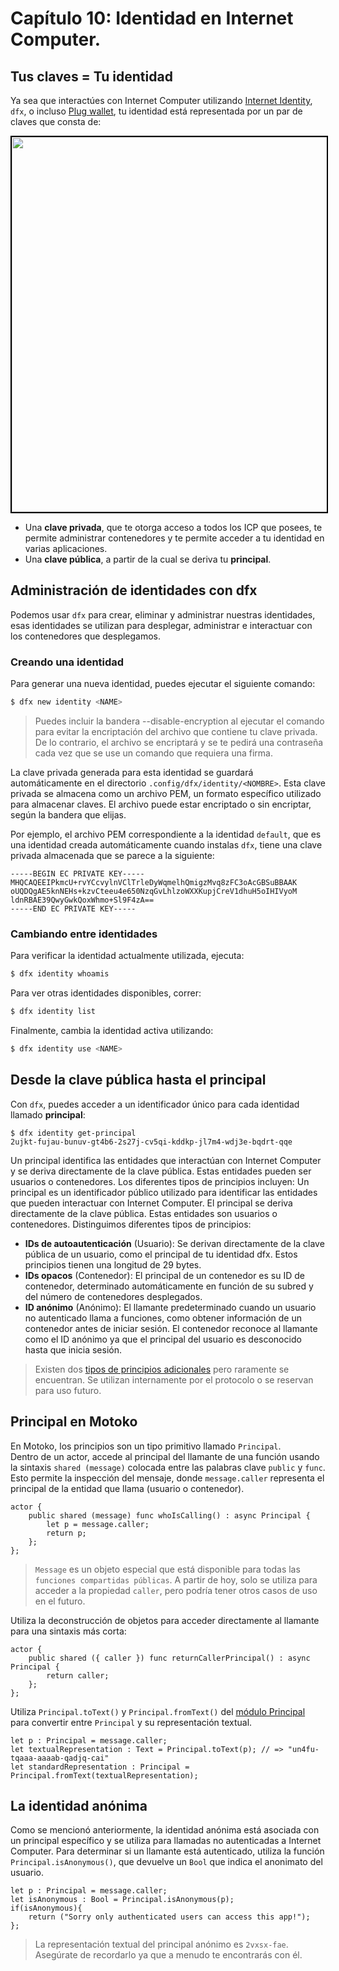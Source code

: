 # Capítulo 10: Identidad en Internet Computer.
## Tus claves = Tu identidad

Ya sea que interactúes con Internet Computer utilizando [Internet Identity](https://internetcomputer.org/docs/current/tokenomics/identity-auth/what-is-ic-identity), `dfx`, o incluso [Plug wallet](https://plugwallet.ooo/), tu identidad está representada por un par de claves que consta de:

<p align="center"> <img src="./assets/identity_recap.png" width="600px" style="border: 2px solid black;"> </p>

- Una **clave privada**, que te otorga acceso a todos los ICP que posees, te permite administrar contenedores y te permite acceder a tu identidad en varias aplicaciones.
- Una **clave pública**, a partir de la cual se deriva tu **principal**.

## Administración de identidades con dfx
Podemos usar `dfx` para crear, eliminar y administrar nuestras identidades, esas identidades se utilizan para desplegar, administrar e interactuar con los contenedores que desplegamos.

### Creando una identidad
Para generar una nueva identidad, puedes ejecutar el siguiente comando:
```bash
$ dfx new identity <NAME>
```
> Puedes incluir la bandera --disable-encryption al ejecutar el comando para evitar la encriptación del archivo que contiene tu clave privada. De lo contrario, el archivo se encriptará y se te pedirá una contraseña cada vez que se use un comando que requiera una firma.

La clave privada generada para esta identidad se guardará automáticamente en el directorio `.config/dfx/identity/<NOMBRE>`. Esta clave privada se almacena como un archivo PEM, un formato específico utilizado para almacenar claves. El archivo puede estar encriptado o sin encriptar, según la bandera que elijas.

Por ejemplo, el archivo PEM correspondiente a la identidad `default`, que es una identidad creada automáticamente cuando instalas `dfx`, tiene una clave privada almacenada que se parece a la siguiente:
```
-----BEGIN EC PRIVATE KEY-----
MHQCAQEEIPkmcU+rvYCcvylnVClTrleDyWqmelhQmigzMvq8zFC3oAcGBSuBBAAK
oUQDQgAE5knNEHs+kzvCteeu4e650NzqGvLhlzoWXXKupjCreV1dhuH5oIHIVyoM
ldnRBAE39QwyGwkQoxWhmo+Sl9F4zA==
-----END EC PRIVATE KEY-----
```  
### Cambiando entre identidades
Para verificar la identidad actualmente utilizada, ejecuta:
```bash
$ dfx identity whoamis 
```
Para ver otras identidades disponibles, correr:
```bash
$ dfx identity list
```
Finalmente, cambia la identidad activa utilizando:
```bash
$ dfx identity use <NAME> 
```
## Desde la clave pública hasta el principal
Con `dfx`, puedes acceder a un identificador único para cada identidad llamado **principal**:
```motoko
$ dfx identity get-principal
2ujkt-fujau-bunuv-gt4b6-2s27j-cv5qi-kddkp-jl7m4-wdj3e-bqdrt-qqe
```
Un principal identifica las entidades que interactúan con Internet Computer y se deriva directamente de la clave pública. Estas entidades pueden ser usuarios o contenedores. Los diferentes tipos de principios incluyen:
Un principal es un identificador público utilizado para identificar las entidades que pueden interactuar con Internet Computer. El principal se deriva directamente de la clave pública. Estas entidades son usuarios o contenedores. Distinguimos diferentes tipos de principios:
- **IDs de autoautenticación** (Usuario): Se derivan directamente de la clave pública de un usuario, como el principal de tu identidad dfx. Estos principios tienen una longitud de 29 bytes.
- **IDs opacos** (Contenedor): El principal de un contenedor es su ID de contenedor, determinado automáticamente en función de su subred y del número de contenedores desplegados.
- **ID anónimo** (Anónimo): El llamante predeterminado cuando un usuario no autenticado llama a funciones, como obtener información de un contenedor antes de iniciar sesión. El contenedor reconoce al llamante como el ID anónimo ya que el principal del usuario es desconocido hasta que inicia sesión.

> Existen dos [tipos de principios adicionales](https://internetcomputer.org/docs/current/references/ic-interface-spec#id-classes) pero raramente se encuentran. Se utilizan internamente por el protocolo o se reservan para uso futuro.

## Principal en Motoko
En Motoko, los principios son un tipo primitivo llamado `Principal`. <br/>
Dentro de un actor, accede al principal del llamante de una función usando la sintaxis `shared (message)` colocada entre las palabras clave `public` y `func`. Esto permite la inspección del mensaje, donde `message.caller` representa el principal de la entidad que llama (usuario o contenedor).

```motoko
actor {
    public shared (message) func whoIsCalling() : async Principal {
        let p = message.caller;
        return p;
    };
};
```

> `Message` es un objeto especial que está disponible para todas las `funciones compartidas públicas`. A partir de hoy, solo se utiliza para acceder a la propiedad `caller`, pero podría tener otros casos de uso en el futuro.

Utiliza la deconstrucción de objetos para acceder directamente al llamante para una sintaxis más corta:
```motoko
actor {
    public shared ({ caller }) func returnCallerPrincipal() : async Principal {
        return caller;
    };
};
```
Utiliza `Principal.toText()` y `Principal.fromText()` del [módulo Principal](https://7po3j-syaaa-aaaal-qbqea-cai.ic0.app/base-library/primitive-types/principal.html?highlight=Principal#principal) para convertir entre `Principal` y su representación textual.

```motoko
let p : Principal = message.caller;
let textualRepresentation : Text = Principal.toText(p); // => "un4fu-tqaaa-aaaab-qadjq-cai"
let standardRepresentation : Principal = Principal.fromText(textualRepresentation); 
```

## La identidad anónima
Como se mencionó anteriormente, la identidad anónima está asociada con un principal específico y se utiliza para llamadas no autenticadas a Internet Computer. Para determinar si un llamante está autenticado, utiliza la función `Principal.isAnonymous()`, que devuelve un `Bool` que indica el anonimato del usuario.
```motoko
let p : Principal = message.caller;
let isAnonymous : Bool = Principal.isAnonymous(p);
if(isAnonymous){
    return ("Sorry only authenticated users can access this app!");
};
```

> La representación textual del principal anónimo es `2vxsx-fae`. Asegúrate de recordarlo ya que a menudo te encontrarás con él.
